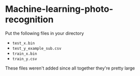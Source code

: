 # Machine-learning-photo-recognition

Put the following files in your directory

- `test_x.bin`
- `test_y_example_sub.csv`
- `train_x.bin`
- `train_y.csv`


These files weren't added since all together they're pretty large